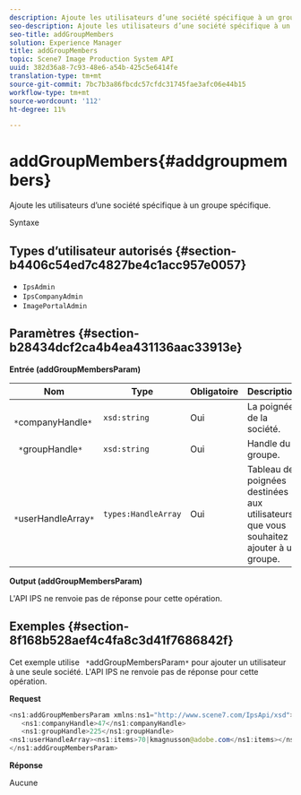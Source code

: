 ```yaml
---
description: Ajoute les utilisateurs d’une société spécifique à un groupe spécifique.
seo-description: Ajoute les utilisateurs d’une société spécifique à un groupe spécifique.
seo-title: addGroupMembers
solution: Experience Manager
title: addGroupMembers
topic: Scene7 Image Production System API
uuid: 382d36a8-7c93-48e6-a54b-425c5e6414fe
translation-type: tm+mt
source-git-commit: 7bc7b3a86fbcdc57cfdc31745fae3afc06e44b15
workflow-type: tm+mt
source-wordcount: '112'
ht-degree: 11%

---
```



# addGroupMembers{#addgroupmembers}

Ajoute les utilisateurs d’une société spécifique à un groupe spécifique.

Syntaxe

## Types d’utilisateur autorisés {#section-b4406c54ed7c4827be4c1acc957e0057}

* `IpsAdmin`
* `IpsCompanyAdmin`
* `ImagePortalAdmin`

## Paramètres {#section-b28434dcf2ca4b4ea431136aac33913e}

**Entrée (addGroupMembersParam)**

| Nom | Type | Obligatoire | Description |
|---|---|---|---|
| ` *`companyHandle`*` | `xsd:string` | Oui | La poignée de la société. |
| ` *`groupHandle`*` | `xsd:string` | Oui | Handle du groupe. |
| ` *`userHandleArray`*` | `types:HandleArray` | Oui | Tableau de poignées destinées aux utilisateurs que vous souhaitez ajouter à un groupe. |

**Output (addGroupMembersParam)**

L&#39;API IPS ne renvoie pas de réponse pour cette opération.

## Exemples {#section-8f168b528aef4c4fa8c3d41f7686842f}

Cet exemple utilise ` *`addGroupMembersParam`*` pour ajouter un utilisateur à une seule société. L&#39;API IPS ne renvoie pas de réponse pour cette opération.

**Request**

```java
<ns1:addGroupMembersParam xmlns:ns1="http://www.scene7.com/IpsApi/xsd">
   <ns1:companyHandle>47</ns1:companyHandle>
   <ns1:groupHandle>225</ns1:groupHandle>
<ns1:userHandleArray><ns1:items>70|kmagnusson@adobe.com</ns1:items></ns1:userHandleArray>
</ns1:addGroupMembersParam>
```

**Réponse**

Aucune
